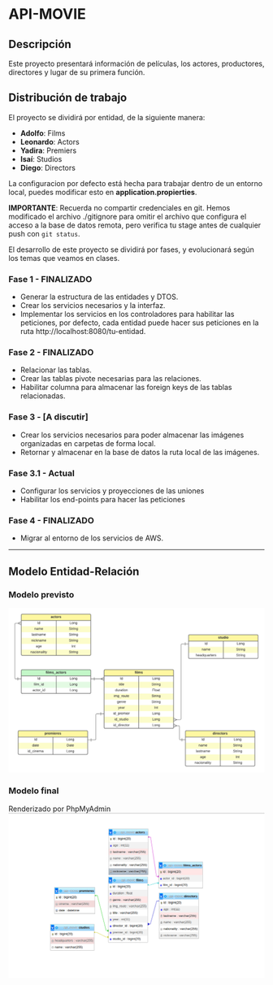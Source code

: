 <!-- 
Este documento es de informativo, NO MODIFICAR
-->

# API-MOVIE
## Descripción
Este proyecto presentará información de películas, los actores, productores, directores y lugar de su primera función.

## Distribución de trabajo
El proyecto se dividirá por entidad, de la siguiente manera:

+ **Adolfo**: Films
+ **Leonardo**: Actors
+ **Yadira**: Premiers
+ **Isaí**: Studios
+ **Diego**: Directors


La configuracion por defecto está hecha para trabajar dentro de un entorno local, puedes modificar esto en **application.propierties**.

**IMPORTANTE**: Recuerda no compartir credenciales en git. Hemos modificado el archivo ./gitignore para omitir el archivo que configura el acceso a la base de datos remota, pero verifica tu stage antes de cualquier push con `git status`.

El desarrollo de este proyecto se dividirá por fases, y evolucionará según los temas que veamos en clases.


### Fase 1 - FINALIZADO
- Generar la estructura de las entidades y  DTOS.
- Crear los servicios necesarios y la interfaz.
- Implementar los servicios en los controladores para habilitar las peticiones, por defecto, cada entidad puede hacer sus peticiones en la ruta http://localhost:8080/tu-entidad.

### Fase 2 - FINALIZADO
- Relacionar las tablas.
- Crear las tablas pivote necesarias para las relaciones.
- Habilitar columna para almacenar las foreign keys de las tablas relacionadas.

### Fase 3 - [A discutir]
- Crear los servicios necesarios para poder almacenar las imágenes organizadas en carpetas de forma local.
- Retornar y almacenar en la base de datos la ruta local de las imágenes.

### Fase 3.1 - Actual
- Configurar los servicios y proyecciones de las uniones
- Habilitar los end-points para hacer las peticiones

### Fase 4 - FINALIZADO
- Migrar al entorno de los servicios de AWS.

---------------------

## Modelo Entidad-Relación
### Modelo previsto
![Modelo entidad relación](info-img/Entities.png)
### Modelo final 
Renderizado por PhpMyAdmin
![Modelo entidad relacion from PhpMyAdmin](info-img/api_movie.png)